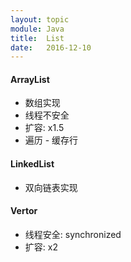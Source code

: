 ```yaml
---
layout: topic
module: Java
title:  List
date:   2016-12-10
---
```


#### ArrayList

* 数组实现
* 线程不安全
* 扩容: x1.5
* 遍历 - 缓存行

#### LinkedList

* 双向链表实现

#### Vertor

* 线程安全: synchronized
* 扩容: x2
